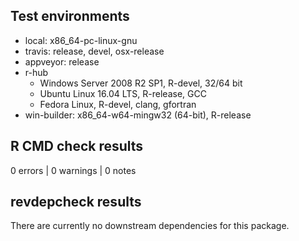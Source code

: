 ## Test environments

- local: x86_64-pc-linux-gnu
- travis: release, devel, osx-release
- appveyor: release
- r-hub
    - Windows Server 2008 R2 SP1, R-devel, 32/64 bit
    - Ubuntu Linux 16.04 LTS, R-release, GCC
    - Fedora Linux, R-devel, clang, gfortran
- win-builder: x86_64-w64-mingw32 (64-bit), R-release

## R CMD check results

0 errors | 0 warnings | 0 notes

## revdepcheck results

There are currently no downstream dependencies for this package.
